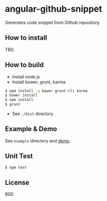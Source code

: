 angular-github-snippet
======================

Generates code snippet from Github repository.


How to install
--------------

TBD.


How to build
------------

- Install node.js
- Install bower, grunt, karma
```sh
$ npm install -g bower grunt-cli karma
$ bower install
$ npm install
$ grunt
```
- See `./dist` directory


Example & Demo
--------------

See `example` directory and [demo](http://importre.github.io/angular-github-snippet).

Unit Test
---------

```sh
$ npm test
```


License
-------

BSD
